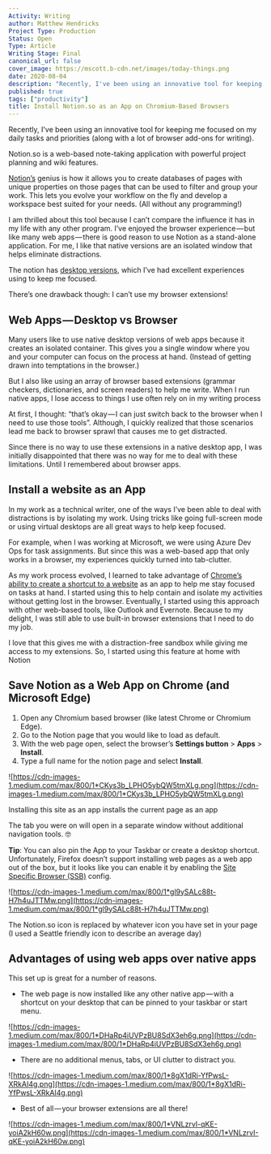 ```yaml
---
Activity: Writing
author: Matthew Hendricks
Project Type: Production
Status: Open
Type: Article
Writing Stage: Final
canonical_url: false
cover_image: https://mscott.b-cdn.net/images/today-things.png
date: 2020-08-04
description: "Recently, I've been using an innovative tool for keeping me focused on my daily tasks and priorities (along with a lot of browser add-ons for writing)."
published: true
tags: ["productivity"]
title: Install Notion.so as an App on Chromium-Based Browsers
---
```


Recently, I've been using an innovative tool for keeping me focused on my daily tasks and priorities (along with a lot of browser add-ons for writing).

Notion.so is a web-based note-taking application with powerful project planning and wiki features.

[Notion’s](https://www.notion.so/) genius is how it allows you to create databases of pages with unique properties on those pages that can be used to filter and group your work. This lets you evolve your workflow on the fly and develop a workspace best suited for your needs. (All without any programming!)

I am thrilled about this tool because I can’t compare the influence it has in my life with any other program. I’ve enjoyed the browser experience — but like many web apps — there is good reason to use Notion as a stand-alone application. For me, I like that native versions are an isolated window that helps eliminate distractions.

The notion has [desktop versions](https://www.notion.so/desktop), which I’ve had excellent experiences using to keep me focused.

There’s one drawback though: I can’t use my browser extensions!

## Web Apps — Desktop vs Browser

Many users like to use native desktop versions of web apps because it creates an isolated container. This gives you a single window where you and your computer can focus on the process at hand. (Instead of getting drawn into temptations in the browser.)

But I also like using an array of browser based extensions (grammar checkers, dictionaries, and screen readers) to help me write. When I run native apps, I lose access to things I use often rely on in my writing process

At first, I thought: “that’s okay — I can just switch back to the browser when I need to use those tools”. Although, I quickly realized that those scenarios lead me back to browser sprawl that causes me to get distracted.

Since there is no way to use these extensions in a native desktop app, I was initially disappointed that there was no way for me to deal with these limitations. Until I remembered about browser apps.

## Install a website as an App

In my work as a technical writer, one of the ways I’ve been able to deal with distractions is by isolating my work. Using tricks like going full-screen mode or using virtual desktops are all great ways to help keep focused.

For example, when I was working at Microsoft, we were using Azure Dev Ops for task assignments. But since this was a web-based app that only works in a browser, my experiences quickly turned into tab-clutter.

As my work process evolved, I learned to take advantage of [Chrome’s ability to create a shortcut to a website](https://support.google.com/chrome_webstore/answer/3060053?hl=en) as an app to help me stay focused on tasks at hand. I started using this to help contain and isolate my activities without getting lost in the browser. Eventually, I started using this approach with other web-based tools, like Outlook and Evernote. Because to my delight, I was still able to use built-in browser extensions that I need to do my job.

I love that this gives me with a distraction-free sandbox while giving me access to my extensions. So, I started using this feature at home with Notion

## Save Notion as a Web App on Chrome (and Microsoft Edge)

1. Open any Chromium based browser (like latest Chrome or Chromium Edge).
2. Go to the Notion page that you would like to load as default.
3. With the web page open, select the browser’s **Settings button** > **Apps** > **Install**.
4. Type a full name for the notion page and select **Install**.

![https://cdn-images-1.medium.com/max/800/1*CKys3b_LPHO5ybQW5tmXLg.png](https://cdn-images-1.medium.com/max/800/1*CKys3b_LPHO5ybQW5tmXLg.png)

Installing this site as an app installs the current page as an app

The tab you were on will open in a separate window without additional navigation tools. 🤓

**Tip**: You can also pin the App to your Taskbar or create a desktop shortcut. Unfortunately, Firefox doesn’t support installing web pages as a web app out of the box, but it looks like you can enable it by enabling the [Site Specific Browser (SSB)](https://techdows.com/2020/03/firefox-install-websites-as-apps-like-chrome.html) config.

![https://cdn-images-1.medium.com/max/800/1*gl9ySALc88t-H7h4uJTTMw.png](https://cdn-images-1.medium.com/max/800/1*gl9ySALc88t-H7h4uJTTMw.png)

The Notion.so icon is replaced by whatever icon you have set in your page (I used a Seattle friendly icon to describe an average day)

## Advantages of using web apps over native apps

This set up is great for a number of reasons.

- The web page is now installed like any other native app — with a shortcut on your desktop that can be pinned to your taskbar or start menu.

![https://cdn-images-1.medium.com/max/800/1*DHaRp4iUVPzBU8SdX3eh6g.png](https://cdn-images-1.medium.com/max/800/1*DHaRp4iUVPzBU8SdX3eh6g.png)

- There are no additional menus, tabs, or UI clutter to distract you.

![https://cdn-images-1.medium.com/max/800/1*8gX1dRi-YfPwsL-XRkAI4g.png](https://cdn-images-1.medium.com/max/800/1*8gX1dRi-YfPwsL-XRkAI4g.png)

- Best of all — your browser extensions are all there!

![https://cdn-images-1.medium.com/max/800/1*VNLzrvI-qKE-yoiA2kH60w.png](https://cdn-images-1.medium.com/max/800/1*VNLzrvI-qKE-yoiA2kH60w.png)
